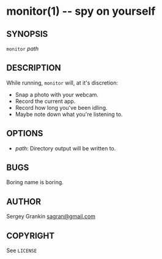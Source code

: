 monitor(1) -- spy on yourself
==============================

## SYNOPSIS
`monitor` <var>path</var>

## DESCRIPTION
While running, `monitor` will, at it's discretion:

- Snap a photo with your webcam.
- Record the current app.
- Record how long you've been idling.
- Maybe note down what you're listening to.

## OPTIONS
* <var>path</var>:
  Directory output will be written to.

## BUGS
Boring name is boring.

## AUTHOR
Sergey Grankin <sagran@gmail.com>

## COPYRIGHT
See `LICENSE`


[SYNOPSIS]: #SYNOPSIS "SYNOPSIS"
[DESCRIPTION]: #DESCRIPTION "DESCRIPTION"
[OPTIONS]: #OPTIONS "OPTIONS"
[BUGS]: #BUGS "BUGS"
[AUTHOR]: #AUTHOR "AUTHOR"
[COPYRIGHT]: #COPYRIGHT "COPYRIGHT"


[monitor(1)]: monitor.1.html
